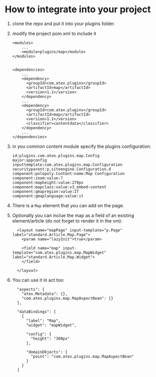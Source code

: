 How to integrate into your project
==================================

1. clone the repo and put it into your plugins folder.
2. modify the project pom.xml to include it

	```
	<modules>
		...
		<module>plugins/map</module>
	</modules>


	<dependencies>
		...
		<dependency>
	      <groupId>com.atex.plugins</groupId>
	      <artifactId>map</artifactId>
	      <version>1.1</version>
	    </dependency>
	    ...
	    <dependency>
	      <groupId>com.atex.plugins</groupId>
	      <artifactId>map</artifactId>
	      <version>1.1</version>
	      <classifier>contentdata</classifier>
	    </dependency>
	    ...
	</dependencies>
	```
3. in you common content module specify the plugins configuration:

	```
	id:plugins.com.atex.plugins.map.Config
	major:appconfig
	inputtemplate:com.atex.plugins.map.Configuration
	securityparent:p.siteengine.Configuration.d
	component:polopoly.Content:name:Map Configuration
	component:zoom:value:7
	component:mapheight:value:270px
	component:mapclass:value:v3_embed-content
	component:gmapregion:value:IT
	component:gmaplanguage:value:it
	```

5. There is a `Map` element that you can add on the page.
6. Optionally you can inclue the map as a field of an existing element/article (do not forget to render it in the vm):

	```
	  <layout name="mapPage" input-template="p.Page" label="standard.Article.Map.Page">
        <param name="lazyInit">true</param>

        <field name="map" input-template="com.atex.plugins.map.MapWidget" label="standard.Article.Map.Widget">
        </field>

      </layout>
    ```
7. You can use it in act too:

	```
	  "aspects": {
	    "atex.Metadata": {},
	    "com.atex.plugins.map.MapAspectBean": {}
	  },

	  "dataBindings": [
	    {
	      "label": "Map",
	      "widget": "mapWidget",

	      "config": {
	        "height": "300px"
	      },

	      "domainObjects": {
	        "point": "com.atex.plugins.map.MapAspectBean"
	      }
	    }  
	  ]
	```
